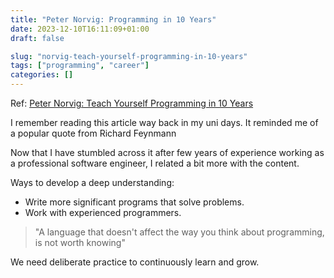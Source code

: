 ```yaml
---
title: "Peter Norvig: Programming in 10 Years"
date: 2023-12-10T16:11:09+01:00
draft: false

slug: "norvig-teach-yourself-programming-in-10-years" 
tags: ["programming", "career"]
categories: []
---
```


Ref: [Peter Norvig: Teach Yourself Programming in 10 Years](http://norvig.com/21-days.html)

I remember reading this article way back in my uni days. It reminded me of a popular quote from Richard Feynmann 

Now that I have stumbled across it after few years of experience working as a professional software engineer, I related a bit more with the content.

Ways to develop a deep understanding:
- Write more significant programs that solve problems.
- Work with experienced programmers.


> "A language that doesn't affect the way you think about programming, is not worth knowing"

We need deliberate practice to continuously learn and grow.
